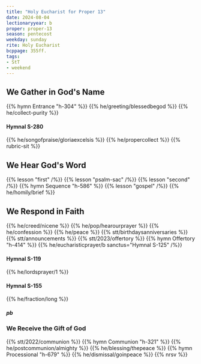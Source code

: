 ```yaml
---
title: "Holy Eucharist for Proper 13"
date: 2024-08-04
lectionaryyear: b
proper: proper-13
season: pentecost
weekday: sunday
rite: Holy Eucharist
bcppage: 355ff.
tags:
- StT
- weekend
---
```

## We Gather in God's Name
{{% hymn Entrance "h-304" %}}
{{% he/greeting/blessedbegod %}}
{{% he/collect-purity %}}
#### Hymnal S-280
{{% he/songofpraise/gloriaexcelsis %}}
{{% he/propercollect %}}
{{% rubric-sit %}}
## We Hear God's Word
{{% lesson "first" /%}}
{{% lesson "psalm-sac" /%}}
{{% lesson "second" /%}}
{{% hymn Sequence "h-586" %}}
{{% lesson "gospel" /%}}
{{% he/homily/brief %}}
## We Respond in Faith
{{% he/creed/nicene %}}
{{% he/pop/hearourprayer %}}
{{% he/confession %}}
{{% he/peace %}}
{{% stt/birthdaysanniversaries %}}
{{% stt/announcements %}}
{{% stt/2023/offertory %}}
{{% hymn Offertory "h-414" %}}
{{% he/eucharisticprayer/b sanctus="Hymnal S-125" /%}}
#### Hymnal S-119
{{% he/lordsprayer/1 %}}
#### Hymnal S-155
{{% he/fraction/long %}}
##### pb
### We Receive the Gift of God
{{% stt/2022/communion %}}
{{% hymn Communion "h-321" %}}
{{% he/postcommunion/almighty %}}
{{% he/blessing/thepeace %}}
{{% hymn Processional "h-679" %}}
{{% he/dismissal/goinpeace %}}
{{% nrsv %}}

